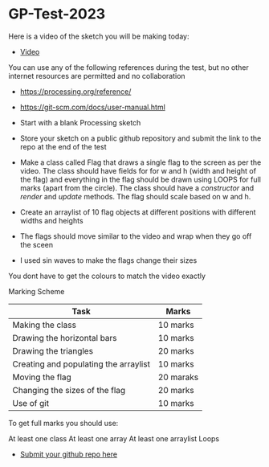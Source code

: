 # GP-Test-2023

Here is a video of the sketch you will be making today:

- [Video](https://youtu.be/lLVE7UirFVc)

You can use any of the following references during the test, but no other internet resources are permitted and no collaboration

- https://processing.org/reference/
- https://git-scm.com/docs/user-manual.html

- Start with a blank Processing sketch
- Store your sketch on a public github repository and submit the link to the repo at the end of the test
- Make a class called Flag that draws a single flag to the screen as per the video. The class should have fields for for w and h (width and height of the flag) and everything in the flag should be drawn using LOOPS for full marks (apart from the circle). The class should have a *constructor* and *render* and *update* methods. The flag should scale based on w and h.
- Create an arraylist of 10 flag objects at different positions with different widths and heights
- The flags should move similar to the video and wrap when they go off the sceen
- I used sin waves to make the flags change their sizes

You dont have to get the colours to match the video exactly

Marking Scheme

| Task | Marks |
|------|-------|
| Making the class | 10 marks |
| Drawing the horizontal bars | 10 marks |
| Drawing the triangles | 20 marks |
| Creating and populating the arraylist | 10 marks |
| Moving the flag | 20 maraks |
| Changing the sizes of the flag | 20 marks |
| Use of git | 10 marks |

To get full marks you should use:

At least one class
At least one array
At least one arraylist
Loops

- [Submit your github repo here](https://forms.office.com/Pages/ResponsePage.aspx?id=yxdjdkjpX06M7Nq8ji_V2ou3qmFXqEdGlmiD1Myl3gNUNllDWlNCRlRRSE8yQlJTSENZUlE1Q0oxMi4u)
